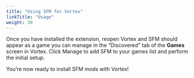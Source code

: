 ```yaml
---
title: "Using SFM for Vortex"
linkTitle: "Usage"
weight: 30
---
```


Once you have installed the extension, reopen Vortex and SFM should appear as a game you can manage in the “Discovered” tab of the **Games** screen in Vortex. Click Manage to add SFM to your games list and perform the initial setup.

You’re now ready to install SFM mods with Vortex!

